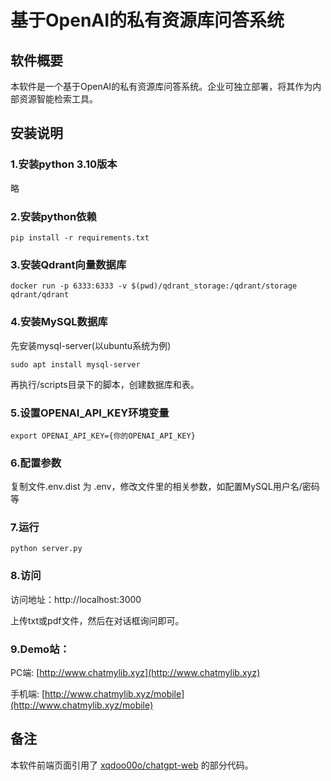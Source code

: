 # 基于OpenAI的私有资源库问答系统

## 软件概要

本软件是一个基于OpenAI的私有资源库问答系统。企业可独立部署，将其作为内部资源智能检索工具。

## 安装说明

### 1.安装python 3.10版本
略

### 2.安装python依赖

```
pip install -r requirements.txt
```

### 3.安装Qdrant向量数据库

```
docker run -p 6333:6333 -v $(pwd)/qdrant_storage:/qdrant/storage qdrant/qdrant
```

### 4.安装MySQL数据库

先安装mysql-server(以ubuntu系统为例)
```
sudo apt install mysql-server
```

再执行/scripts目录下的脚本，创建数据库和表。

### 5.设置OPENAI_API_KEY环境变量

```
export OPENAI_API_KEY={你的OPENAI_API_KEY}
```

### 6.配置参数

复制文件.env.dist 为 .env，修改文件里的相关参数，如配置MySQL用户名/密码等

### 7.运行

```
python server.py
```

### 8.访问

访问地址：http://localhost:3000  

上传txt或pdf文件，然后在对话框询问即可。


### 9.Demo站：

PC端: [http://www.chatmylib.xyz](http://www.chatmylib.xyz)  

手机端: [http://www.chatmylib.xyz/mobile](http://www.chatmylib.xyz/mobile)

## 备注

本软件前端页面引用了 [xqdoo00o/chatgpt-web](https://github.com/xqdoo00o/chatgpt-web) 的部分代码。